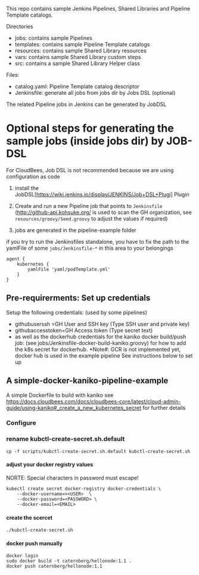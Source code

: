 This repo contains sample Jenkins Pipelines, Shared Libraries and Pipeline Template catalogs.

Directories
* jobs: contains sample Pipelines
* templates: contains sample Pipeline Template catalogs
* resources: contains sample Shared Library resources
* vars: contains sample Shared Library custom steps
* src: contains a sample Shared Library Helper class

Files:
* catalog.yaml: Pipeline Template catalog descriptor
* Jenkinsfile: generate all jobs from jobs dir by Jobs DSL (optional)


The related Pipeline jobs in Jenkins can be generated by JobDSL

# Optional steps for generating the sample jobs (inside jobs dir) by JOB-DSL 
For CloudBees, Job DSL is not recommended because we are using configuration as code

1. install the  JobDSL[https://wiki.jenkins.io/display/JENKINS/Job+DSL+Plugi] Plugin

2. Create and run a new Pipeline job that points to `Jenkinsfile`  
   (http://github-api.kohsuke.org/ is used to scan the GH organization, see `resources/groovy/Seed.groovy` to adjust the values if required)

3. jobs are generated in the pipeline-example folder


if you try to run the Jenkinsfiles standalone, you have to fix the path to the yamlFile of some `jobs/Jenkinsfile-*` in this area to your belongings
```
agent {
    kubernetes {
        yamlFile 'yaml/podTemplate.yml'
    }
}
```



## Pre-requirerments: Set up credentials

Setup the following credentials:  (used by some pipelines)

* githubuserssh =GH User and SSH key (Type SSH user and private key)
* githubaccesstoken=GH Access token (Type secret text)
* as well as the dockerhub  credentials for the kaniko  docker build/push job: (see  jobs/Jenkinsfile-docker-build-kaniko.groovy)
for how to add the k8s secret for dockerhub. *Note#: GCR is not implemented yet, docker hub is used in the example pipeline  See instructions below to set up 

## A simple-docker-kaniko-pipeline-example
A simple Dockerfile to build with kaniko
see https://docs.cloudbees.com/docs/cloudbees-core/latest/cloud-admin-guide/using-kaniko#_create_a_new_kubernetes_secret   for further details
### Configure

### rename kubctl-create-secret.sh.default
```
cp -f scripts/kubctl-create-secret.sh.default kubctl-create-secret.sh
```
#### adjust your docker registry values
NORTE: Special characters in password must escape!
```
kubectl create secret docker-registry docker-credentials \
    --docker-username=><USER>  \
    --docker-password=<PASSWORD> \
    --docker-email=<EMAIL>
```
#### create the scercet
```
./kubctl-create-secret.sh
```
#### docker push manually
```
docker login
sudo docker build -t caternberg/hellonode:1.1 .
docker push caternberg/hellonode:1.1
```

